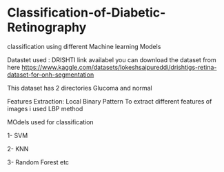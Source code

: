 # Classification-of-Diabetic-Retinography
classification using different Machine learning Models

Datastet used :  DRISHTI
link availabel you can download the dataset from here 
https://www.kaggle.com/datasets/lokeshsaipureddi/drishtigs-retina-dataset-for-onh-segmentation

This dataset has 2 directories Glucoma and normal

Features Extraction:   Local Binary Pattern 
To extract different features of images i used LBP method

MOdels used for classification

1- SVM

2- KNN

3- Random Forest etc
